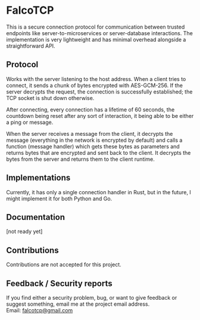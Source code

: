 # FalcoTCP
This is a secure connection protocol for communication between trusted endpoints like server-to-microservices or server-database interactions. The implementation is very lightweight and has minimal overhead alongside a straightforward API.

## Protocol
Works with the server listening to the host address. When a client tries to connect, it sends a chunk of bytes encrypted with AES-GCM-256. If the server decrypts the request, the connection is successfully established; the TCP socket is shut down otherwise.

After connecting, every connection has a lifetime of 60 seconds, the countdown being reset after any sort of interaction, it being able to be either a ping or message.

When the server receives a message from the client, it decrypts the message (everything in the network is encrypted by default) and calls a function (message handler) which gets these bytes as parameters and returns bytes that are encrypted and sent back to the client. It decrypts the bytes from the server and returns them to the client runtime.

## Implementations
Currently, it has only a single connection handler in Rust, but in the future, I might implement it for both Python and Go.

## Documentation
[not ready yet]

## Contributions
Contributions are not accepted for this project.

## Feedback / Security reports
If you find either a security problem, bug, or want to give feedback or suggest something, email me at the project email address.  
Email: falcotcp@gmail.com